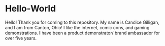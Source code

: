 # Hello-World

Hello! Thank you for coming to this repository. My name is Candice Gilligan, and I am from Canton, Ohio! I like the internet, comic cons, and gaming demonstrations. I have been a product demonstrator/ brand ambassador for over five years.  
